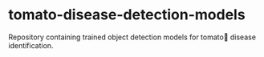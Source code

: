 # tomato-disease-detection-models
Repository containing trained object detection models for tomato🍅 disease identification. 

